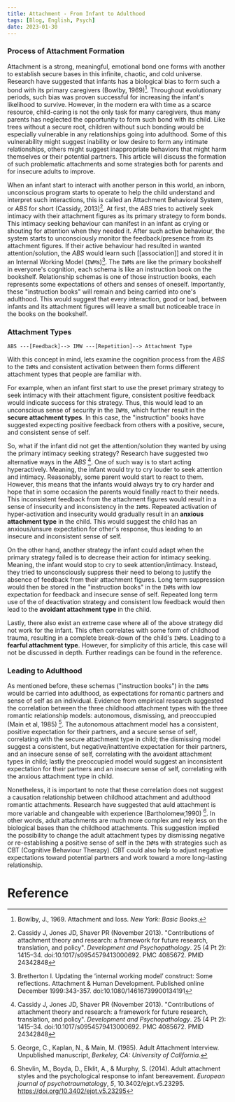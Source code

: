 ```yaml
---
title: Attachment - From Infant to Adulthood
tags: [Blog, English, Psych]
date: 2023-01-30
---
```


### Process of Attachment Formation

Attachment is a strong, meaningful, emotional bond one forms with another to establish secure bases in this infinite, chaotic, and cold universe. Research have suggested that infants has a biological bias to form such a bond with its primary caregivers (Bowlby, 1969)[^1]. Throughout evolutionary periods, such bias was proven successful for increasing the infant's likelihood to survive. However, in the modern era with time as a scarce resource, child-caring is not the only task for many caregivers, thus many parents has neglected the opportunity to form such bond with its child. Like trees without a secure root, children without such bonding would be especially vulnerable in any relationships going into adulthood. Some of this vulnerability might suggest inability or low desire to form any intimate relationships, others might suggest inappropriate behaviors that might harm themselves or their potential partners. This article will discuss the formation of such problematic attachments and some strategies both for parents and for insecure adults to improve.

When an infant start to interact with another person in this world, an inborn, unconscious program starts to operate to help the child understand and interpret such interactions, this is called an Attachment Behavioral System, or *ABS* for short (Cassidy, 2013)[^2]. At first, the *ABS*  tries to actively seek intimacy with their attachment figures as its primary strategy to form bonds. This intimacy seeking behaviour can manifest in an infant as crying or shouting for attention when they needed it. After such active behaviour, the system starts to unconsciously monitor the feedback/presence from its attachment figures. If their active behaviour had resulted in wanted attention/solution, the *ABS* would learn such [[association]] and stored it in an Internal Working Model (`IWM`s)[^3]. The `IWM`s are like the primary bookshelf in everyone's cognition, each schema is like an instruction book on the bookshelf. Relationship schemas is one of those instruction books, each represents some expectations of others and senses of oneself. Importantly, these "instruction books" will remain and being carried into one's adulthood. This would suggest that every interaction, good or bad,  between infants and its attachment figures will leave a small but noticeable trace in the books on the bookshelf. 

### Attachment Types

`ABS ---[Feedback]--> IMW ---[Repetition]--> Attachment Type`

With this concept in mind, lets examine the cognition process from the *ABS*  to the `IWM`s  and consistent activation between them forms different attachment types that people are familiar with. 

For example, when an infant first start to use the preset primary strategy to seek intimacy with their attachment figure, consistent positive feedback would indicate success for this strategy. Thus, this would lead to an unconscious sense of security in the `IWM`s, which further result in the **secure attachment types**. In this case, the "instruction" books have suggested expecting positive feedback from others with a positive, secure, and consistent sense of self.

So, what if the infant did not get the attention/solution they wanted by using the primary intimacy seeking strategy? Research have suggested two alternative ways in the *ABS* [^2]. One of such way is to start acting hyperactively. Meaning, the infant would try to cry louder to seek attention and intimacy. Reasonably, some parent would start to react to them. However, this means that the infants would always try to cry harder and hope that in some occasion the parents would finally react to their needs. This inconsistent feedback from the attachment figures would result in  a sense of insecurity and inconsistency in the `IWM`s. Repeated activation of hyper-activation and insecurity would gradually result in an **anxious attachment type** in the child. This would suggest the child has an anxious/unsure expectation for other's response, thus leading to an insecure and inconsistent sense of self.

On the other hand, another strategy the infant could adapt when the primary strategy failed is to decrease their action for intimacy seeking. Meaning, the infant would stop to cry to seek attention/intimacy. Instead, they tried to unconsciously suppress their need to belong to justify the absence of feedback from their attachment figures. Long term suppression would then be stored in the "instruction books" in the `IWM`s with low expectation for feedback and insecure sense of self. Repeated long term use of the of deactivation strategy and consistent low feedback would then lead to the **avoidant attachment type** in the child. 

Lastly, there also exist an extreme case where all of the above strategy did not work for the infant. This often correlates with some form of childhood trauma, resulting in a complete break-down of the child's `IWM`s. Leading to a **fearful attachment type**. However, for simplicity of this article, this case will not be discussed in depth. Further readings can be found in the reference.

### Leading to Adulthood

As mentioned before, these schemas ("instruction books") in the `IWM`s would be carried into adulthood, as expectations for romantic partners and sense of self as an individual. Evidence from empirical research suggested the correlation between the three childhood attachment types with the three romantic relationship models: autonomous, dismissing, and preoccupied (Main et al, 1985) [^4]. The autonomous attachment model has a consistent, positive expectation for their partners, and a secure sense of self, correlating with the secure attachment type in child; the dismissing model suggest a consistent, but negative/inattentive expectation for their partners, and an insecure sense of self, correlating with the avoidant attachment types in child; lastly the preoccupied model would suggest an inconsistent expectation for their partners and an insecure sense of self, correlating with the anxious attachment type in child.

Nonetheless, it is important to note that these correlation does not suggest a causation relationship between childhood attachment and adulthood romantic attachments. Research have suggested that auld attachment is more variable and changeable with experience (Bartholomew,1990) [^5]. In other words, adult attachments are much more complex and rely less on the biological bases than the childhood attachments. This suggestion implied the possibility to change the adult attachment types by dismissing negative or re-establishing a positive sense of self in the `IWM`s with strategies such as CBT (Cognitive Behaviour Therapy). CBT could also help to adjust negative expectations toward potential partners and work toward a more long-lasting relationship.

# Reference

[^1]: Bowlby, J., 1969. Attachment and loss. *New York: Basic Book*s.
[^2]: Cassidy J, Jones JD, Shaver PR (November 2013). "Contributions of attachment theory and research: a framework for future research, translation, and policy". *Development and Psychopathology*. 25 (4 Pt 2): 1415–34. doi:10.1017/s0954579413000692. PMC 4085672. PMID 24342848
[^3]: Bretherton I. Updating the ‘internal working model’ construct: Some reflections. Attachment & Human Development. Published online December 1999:343-357. doi:10.1080/14616739900134191
[^4]: George, C., Kaplan, N., & Main, M. (1985). Adult Attachment Interview. Unpublished manuscript, *Berkeley, CA: University of California.*
[^5]: Shevlin, M., Boyda, D., Elklit, A., & Murphy, S. (2014). Adult attachment styles and the psychological response to infant bereavement. _European journal of psychotraumatology_, _5_, 10.3402/ejpt.v5.23295. https://doi.org/10.3402/ejpt.v5.23295